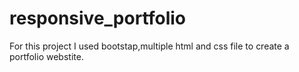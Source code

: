 # responsive_portfolio
For this project I used bootstap,multiple html and css file to create a portfolio webstite.  
